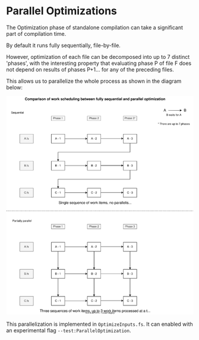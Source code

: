 # Parallel Optimizations

The Optimization phase of standalone compilation can take a significant part of compilation time.

By default it runs fully sequentially, file-by-file.

However, optimization of each file can be decomposed into up to 7 distinct 'phases',
with the interesting property that evaluating phase P of file F does not depend on results of phases P+1... for any of the preceding files.

This allows us to parallelize the whole process as shown in the diagram below:

![Optimisation chart](parallel-optimization.drawio.svg)

This parallelization is implemented in `OptimizeInputs.fs`.
It can enabled with an experimental flag `--test:ParallelOptimization`.
